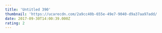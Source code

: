 ```yaml
---
title: 'Untitled 390'
thumbnail: 'https://ucarecdn.com/2a9cc40b-655e-49e7-9040-d9a37aa97add/'
date: 2017-09-30T14:00:39.000Z
rating: 2
---
```

